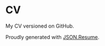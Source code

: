 # CV

My CV versioned on GitHub.

Proudly generated with [JSON.Resume](https://github.com/daaanny90/JSON.resume).